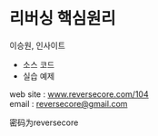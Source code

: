 # 리버싱 핵심원리
이승원, 인사이트

- 소스 코드 
- 실습 예제

web site : www.reversecore.com/104  <br>
email    : reversecore@gmail.com

密码为reversecore
